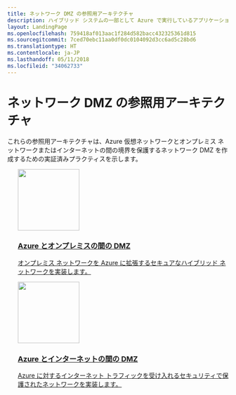 ```yaml
---
title: ネットワーク DMZ の参照用アーキテクチャ
description: ハイブリッド システムの一部として Azure で実行しているアプリケーションとコンポーネントを不正アクセスから保護するために使用できるさまざまなメソッドを説明して比較します。
layout: LandingPage
ms.openlocfilehash: 759418af013aac1f284d582bacc432325361d815
ms.sourcegitcommit: 7ced70ebc11aa0df0dc0104092d3cc6ad5c28bd6
ms.translationtype: HT
ms.contentlocale: ja-JP
ms.lasthandoff: 05/11/2018
ms.locfileid: "34062733"
---
```

<!-- This file is generated! -->
<!-- See the templates in ./build/reference-architectures  -->
<!-- See data in index.json -->

# <a name="network-dmz-reference-architectures"></a>ネットワーク DMZ の参照用アーキテクチャ

これらの参照用アーキテクチャは、Azure 仮想ネットワークとオンプレミス ネットワークまたはインターネットの間の境界を保護するネットワーク DMZ を作成するための実証済みプラクティスを示します。

<section class="series">
    <ul class="panelContent">
    <!-- DMZ between Azure and on-premises -->
<li style="display: flex; flex-direction: column;">
    <a href="./secure-vnet-hybrid.md" style="display: flex; flex-direction: column; flex: 1 0 auto;">
        <div class="cardSize" style="flex: 1 0 auto; display: flex;">
            <div class="cardPadding" style="display: flex;">
                <div class="card">
                    <div class="cardImageOuter">
                        <div class="cardImage">
                            <img src="./images/secure-vnet-hybrid.svg" height="140px" />
                        </div>
                    </div>
                    <div class="cardText">
                        <h3>Azure とオンプレミスの間の DMZ</h3>
                        <p>オンプレミス ネットワークを Azure に拡張するセキュアなハイブリッド ネットワークを実装します。</p>
                    </div>
                </div>
            </div>
        </div>
    </a>
</li>
    <!-- DMZ between Azure and the Internet -->
<li style="display: flex; flex-direction: column;">
    <a href="./secure-vnet-dmz.md" style="display: flex; flex-direction: column; flex: 1 0 auto;">
        <div class="cardSize" style="flex: 1 0 auto; display: flex;">
            <div class="cardPadding" style="display: flex;">
                <div class="card">
                    <div class="cardImageOuter">
                        <div class="cardImage">
                            <img src="./images/secure-vnet-dmz.svg" height="140px" />
                        </div>
                    </div>
                    <div class="cardText">
                        <h3>Azure とインターネットの間の DMZ</h3>
                        <p>Azure に対するインターネット トラフィックを受け入れるセキュリティで保護されたネットワークを実装します。</p>
                    </div>
                </div>
            </div>
        </div>
    </a>
</li>
    </ul>
</section>

<ul class="panelContent cardsI">
</ul>
